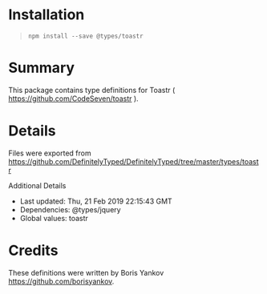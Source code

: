 # Installation
> `npm install --save @types/toastr`

# Summary
This package contains type definitions for Toastr ( https://github.com/CodeSeven/toastr ).

# Details
Files were exported from https://github.com/DefinitelyTyped/DefinitelyTyped/tree/master/types/toastr

Additional Details
 * Last updated: Thu, 21 Feb 2019 22:15:43 GMT
 * Dependencies: @types/jquery
 * Global values: toastr

# Credits
These definitions were written by Boris Yankov <https://github.com/borisyankov>.
